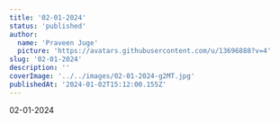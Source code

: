 ```yaml
---
title: '02-01-2024'
status: 'published'
author:
  name: 'Praveen Juge'
  picture: 'https://avatars.githubusercontent.com/u/13696888?v=4'
slug: '02-01-2024'
description: ''
coverImage: '../../images/02-01-2024-g2MT.jpg'
publishedAt: '2024-01-02T15:12:00.155Z'
---
```


02-01-2024
